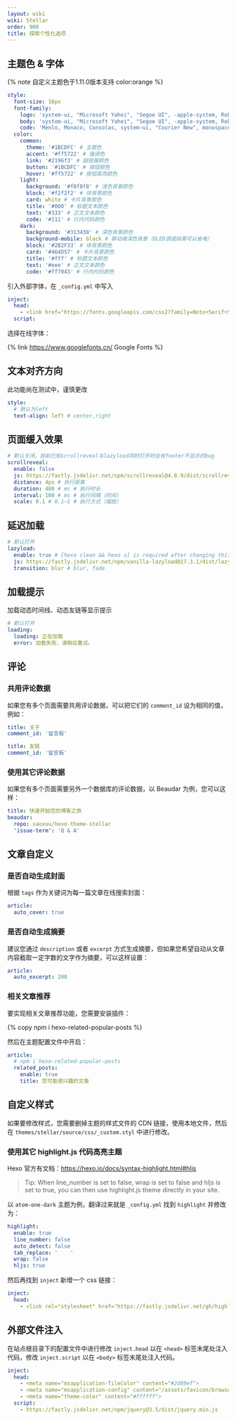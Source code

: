 ```yaml
---
layout: wiki
wiki: Stellar
order: 900
title: 探索个性化选项
---
```


## 主题色 & 字体

{% note 自定义主题色于1.11.0版本支持 color:orange %}

```yaml blog/_config.stellar.yml
style:
  font-size: 16px
  font-family:
    logo: 'system-ui, "Microsoft Yahei", "Segoe UI", -apple-system, Roboto, Ubuntu, "Helvetica Neue", Arial, "WenQuanYi Micro Hei", sans-serif'
    body: 'system-ui, "Microsoft Yahei", "Segoe UI", -apple-system, Roboto, Ubuntu, "Helvetica Neue", Arial, "WenQuanYi Micro Hei", sans-serif'
    code: 'Menlo, Monaco, Consolas, system-ui, "Courier New", monospace, sans-serif'
  color:
    common:
      theme: '#1BCDFC' # 主题色
      accent: '#ff5722' # 强调色
      link: '#2196f3' # 超链接颜色
      button: '#1BCDFC' # 按钮颜色
      hover: '#ff5722' # 按钮高亮颜色
    light:
      background: '#f8f8f8' # 浅色背景颜色
      block: '#f2f2f2' # 块背景颜色
      card: white # 卡片背景颜色
      title: '#000' # 标题文本颜色
      text: '#333' # 正文文本颜色
      code: '#111' # 行内代码颜色
    dark:
      background: '#313438' # 深色背景颜色
      background-mobile: black # 移动端深色背景（OLED调成纯黑可以省电）
      block: '#2B2F33' # 块背景颜色
      card: '#464D57' # 卡片背景颜色
      title: '#fff' # 标题文本颜色
      text: '#eee' # 正文文本颜色
      code: '#ff7043' # 行内代码颜色
```

引入外部字体，在 `_config.yml` 中写入

```yaml blog/_config.yml
inject:
  head:
    - <link href="https://fonts.googleapis.com/css2?family=Noto+Serif+SC&display=swap" rel="stylesheet">
  script:
```

选择在线字体：

{% link https://www.googlefonts.cn/ Google&nbsp;Fonts %}

## 文本对齐方向

此功能尚在测试中，谨慎更改

```yaml blog/_config.stellar.yml
style:
  # 默认为left
  text-align: left # center,right
```

## 页面缓入效果

```yaml blog/_config.stellar.yml
# 默认关闭，目前已知scrollreveal与lazyload同时打开时会有footer不显示的bug
scrollreveal:
  enable: false
  js: https://fastly.jsdelivr.net/npm/scrollreveal@4.0.9/dist/scrollreveal.min.js
  distance: 4px # 执行距离
  duration: 400 # ms # 执行时长
  interval: 100 # ms # 执行间隔（时间）
  scale: 0.1 # 0.1~1 # 执行方式（缩放）
```

## 延迟加载

```yaml blog/_config.stellar.yml
# 默认打开
lazyload:
  enable: true # [hexo clean && hexo s] is required after changing this value.
  js: https://fastly.jsdelivr.net/npm/vanilla-lazyload@17.3.1/dist/lazyload.min.js
  transition: blur # blur, fade
```

## 加载提示

加载动态时间线、动态友链等显示提示

```yaml blog/_config.stellar.yml
# 默认打开
loading:
  loading: 正在加载
  error: 加载失败，请稍后重试。
```

## 评论


### 共用评论数据

如果您有多个页面需要共用评论数据，可以把它们的 `comment_id` 设为相同的值，例如：

```yaml blog/source/about/index.md
title: 关于
comment_id: '留言板'
```

```yaml blog/source/friends/index.md
title: 友链
comment_id: '留言板'
```

### 使用其它评论数据

如果您有多个页面需要另外一个数据库的评论数据，以 Beaudar 为例，您可以这样：

```yaml blog/source/wiki/stellar/index.md
title: 快速开始您的博客之旅
beaudar:
  repo: xaoxuu/hexo-theme-stellar
  'issue-term': 'Q & A'
```


## 文章自定义

### 是否自动生成封面

根据 `tags` 作为关键词为每一篇文章在线搜索封面：

```yaml blog/_config.stellar.yml
article:
  auto_cover: true
```

### 是否自动生成摘要

建议您通过 `description` 或者 `excerpt` 方式生成摘要，但如果您希望自动从文章内容截取一定字数的文字作为摘要，可以这样设置：

```yaml blog/_config.stellar.yml
article:
  auto_excerpt: 200
```

### 相关文章推荐

要实现相关文章推荐功能，您需要安装插件：

{% copy npm i hexo-related-popular-posts %}

然后在主题配置文件中开启：

```yaml blog/_config.stellar.yml
article:
  # npm i hexo-related-popular-posts
  related_posts:
    enable: true
    title: 您可能感兴趣的文章
```

## 自定义样式

如果要修改样式，您需要删掉主题的样式文件的 CDN 链接，使用本地文件，然后在 `themes/stellar/source/css/_custom.styl` 中进行修改。

### 使用其它 highlight.js 代码高亮主题

Hexo 官方有文档：https://hexo.io/docs/syntax-highlight.html#hljs

> Tip: When line_number is set to false, wrap is set to false and hljs is set to true, you can then use highlight.js theme directly in your site.

以 `atom-one-dark` 主题为例，翻译过来就是 `_config.yml` 找到 `highlight` 并修改为：
```yaml
highlight:
  enable: true
  line_number: false
  auto_detect: false
  tab_replace: '    '
  wrap: false
  hljs: true
```
然后再找到 `inject` 新增一个 css 链接：
```yaml
inject:
  head:
    - <link rel="stylesheet" href="https://fastly.jsdelivr.net/gh/highlightjs/cdn-release@11.5.0/build/styles/atom-one-dark.min.css">
```

## 外部文件注入

在站点根目录下的配置文件中进行修改 `inject.head` 以在 `<head>` 标签末尾处注入代码，修改 `inject.script` 以在 `<body>` 标签末尾处注入代码。

```yaml blog/_config.yml
inject:
  head:
    - <meta name="msapplication-TileColor" content="#2d89ef">
    - <meta name="msapplication-config" content="/assets/favicon/browserconfig.xml">
    - <meta name="theme-color" content="#ffffff">
  script:
    - https://fastly.jsdelivr.net/npm/jquery@3.5/dist/jquery.min.js
```
